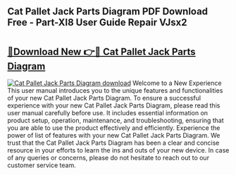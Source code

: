 ## Cat Pallet Jack Parts Diagram PDF Download Free - Part-XI8 User Guide Repair VJsx2

# <h2><a href="http://dfrk8c6.blite.top/?on=Cat+Pallet+Jack+Parts+Diagram">🔗Download New 👉🔴 Cat Pallet Jack Parts Diagram</a></h2>

[![Cat Pallet Jack Parts Diagram download](https://i.imgur.com/lujVjoI.png)](http://dfrk8c6.blite.top/?on=Cat+Pallet+Jack+Parts+Diagram)
Welcome to a New Experience This user manual introduces you to the unique features and functionalities of your new Cat Pallet Jack Parts Diagram. To ensure a successful experience with your new Cat Pallet Jack Parts Diagram, please read this user manual carefully before use. It includes essential information on product setup, operation, maintenance, and troubleshooting, ensuring that you are able to use the product effectively and efficiently. Experience the power of list of features with your new Cat Pallet Jack Parts Diagram. We trust that the Cat Pallet Jack Parts Diagram has been a clear and concise resource in your efforts to learn the ins and outs of your new device. In case of any queries or concerns, please do not hesitate to reach out to our customer service team.
